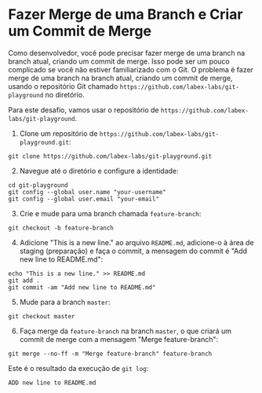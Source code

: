 # Fazer Merge de uma Branch e Criar um Commit de Merge

Como desenvolvedor, você pode precisar fazer merge de uma branch na branch atual, criando um commit de merge. Isso pode ser um pouco complicado se você não estiver familiarizado com o Git. O problema é fazer merge de uma branch na branch atual, criando um commit de merge, usando o repositório Git chamado `https://github.com/labex-labs/git-playground` no diretório.

Para este desafio, vamos usar o repositório de `https://github.com/labex-labs/git-playground`.

1. Clone um repositório de `https://github.com/labex-labs/git-playground.git`:

```shell
git clone https://github.com/labex-labs/git-playground.git
```

2. Navegue até o diretório e configure a identidade:

```shell
cd git-playground
git config --global user.name "your-username"
git config --global user.email "your-email"
```

3. Crie e mude para uma branch chamada `feature-branch`:

```shell
git checkout -b feature-branch
```

4. Adicione "This is a new line." ao arquivo `README.md`, adicione-o à área de staging (preparação) e faça o commit, a mensagem do commit é "Add new line to README.md":

```shell
echo "This is a new line." >> README.md
git add .
git commit -am "Add new line to README.md"
```

5. Mude para a branch `master`:

```shell
git checkout master
```

6. Faça merge da `feature-branch` na branch `master`, o que criará um commit de merge com a mensagem "Merge feature-branch":

```shell
git merge --no-ff -m "Merge feature-branch" feature-branch
```

Este é o resultado da execução de `git log`:

```shell
ADD new line to README.md
```
